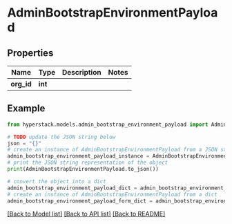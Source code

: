 # AdminBootstrapEnvironmentPayload


## Properties

Name | Type | Description | Notes
------------ | ------------- | ------------- | -------------
**org_id** | **int** |  | 

## Example

```python
from hyperstack.models.admin_bootstrap_environment_payload import AdminBootstrapEnvironmentPayload

# TODO update the JSON string below
json = "{}"
# create an instance of AdminBootstrapEnvironmentPayload from a JSON string
admin_bootstrap_environment_payload_instance = AdminBootstrapEnvironmentPayload.from_json(json)
# print the JSON string representation of the object
print(AdminBootstrapEnvironmentPayload.to_json())

# convert the object into a dict
admin_bootstrap_environment_payload_dict = admin_bootstrap_environment_payload_instance.to_dict()
# create an instance of AdminBootstrapEnvironmentPayload from a dict
admin_bootstrap_environment_payload_form_dict = admin_bootstrap_environment_payload.from_dict(admin_bootstrap_environment_payload_dict)
```
[[Back to Model list]](../README.md#documentation-for-models) [[Back to API list]](../README.md#documentation-for-api-endpoints) [[Back to README]](../README.md)


